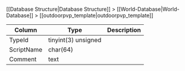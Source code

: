 [[Database Structure|Database Structure]] > [[World-Database|World-Database]] > [[outdoorpvp_template|outdoorpvp_template]]

Column | Type | Description
--- | --- | ---
TypeId | tinyint(3) unsigned | 
ScriptName | char(64) | 
Comment | text | 
